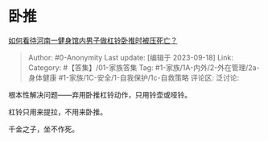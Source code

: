 # 卧推
[如何看待河南一健身馆内男子做杠铃卧推时被压死亡？](https://www.zhihu.com/question/622349238/answer/3216470211)

> Author: #0-Anonymity
> Last update: [编辑于 2023-09-18]
> Link:
> Category: #【答集】/01-家族答集
> Tag: #1-家族/1A-内外/2-外在管理/2a-身体健康 #1-家族/1C-安全/1-自我保护/1c-自救策略
> 评论区:
> 泛讨论:

根本性解决问题——弃用卧推杠铃动作，只用铃壶或哑铃。

杠铃只用来提拉，不用来卧推。

千金之子，坐不作死。
